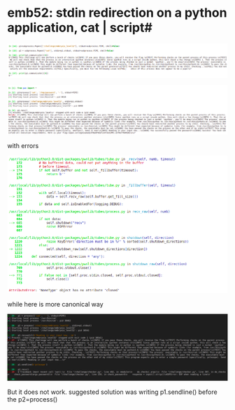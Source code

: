 # emb52: stdin redirection on a python application, cat | script\#

![stdout redirection(subprocess)](<../.gitbook/assets/image (6) (1) (1).png>)

![stdin redirection,observe the entered '-', for 'cat' to keep being opened. ](<../.gitbook/assets/image (9) (1) (1).png>)

with errors

![](<../.gitbook/assets/image (198).png>)



while here is more canonical way

![](<../.gitbook/assets/image (1).png>)

But it does not work. suggested solution was writing p1.sendline() before the p2=process()
